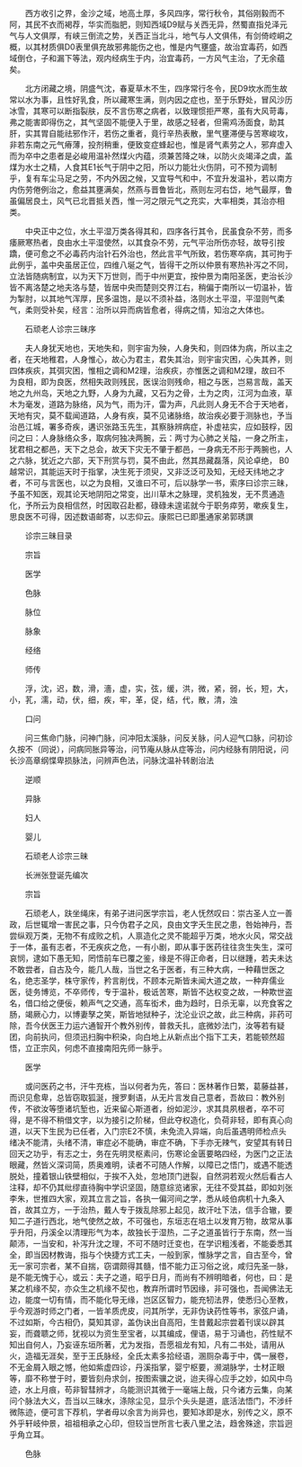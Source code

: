 <!-- { "loadSidebar": true } -->
　　西方收引之界，金沙之域，地高土厚，多风四序，常行秋令，其俗刚毅而不阿，其民不衣而褐荐，华实而脂肥，则知西域D9赋与关西无异，然蜀直指兑泽元气与人文俱厚，有峡三倒流之势，关西正当北斗，地气与人文俱伟，有剑倚崆峒之概，以其材质俱D0表里俱充故邪弗能伤之也，惟是内气壅盛，故治宜毒药，如西域倒仓，子和漏下等法，观内经病生于内，治宜毒药，一方风气主治，了无余蕴矣。

　　北方闭藏之境，阴盛气沈，春夏草木不生，四序常行冬令，民D9坎水而生故常以水为事，且性好乳食，所以藏寒生满，则内因之症也，至于乐野处，冒风沙历冰雪，其寒可以断指裂肤，反不言伤寒之病者，以致理惯拒严寒，虽有大风苛毒，弗之能害即得伤之，其气坚固不能便入于里，故感之轻者，但需鸡汤面食，助其肝，实其胃自能祛邪作汗，若伤之重者，竟行辛热表散，里气壅滞便与苦寒峻攻，非若东南之元气瘠薄，投剂稍重，便致变症蜂起也，惟是肾气素劳之人，邪弃虚入而为卒中之患者是必峻用温补然煤火内蕴，须兼苦降之味，以防火炎竭泽之虞，盖煤为水士之精，人食其E1长气于阴中之阳，所以力能壮火伤阴，可不预为调制乎，复有车尘马足之劳，不内外因之候，又宜导气和中，不宜升发温补，若以南方内伤劳倦例治之，愈益其壅满矣，然燕与晋鲁皆北，燕则左河右岱，地气最厚，鲁虽偏居良土，风气已北晋抵关西，惟一河之限元气之充实，大率相类，其治亦相类。

　　中央正中之位，水土平湿万类各得其和，四序各行其令，民虽食杂不劳，而多痿厥寒热者，良由水土平湿使然，以其食杂不劳，元气平治所伤亦轻，故导引按蹻，便可愈之不必毒药内治针石外治也，然此言平气所致，若伤寒卒病，其可拘于此例乎，盖中央虽居正位，四维八埏之气，皆得干之所以仲景有寒热补泻之不同，立法皆随病制宜，以为天下万世则，而于中州更宜，按仲景为南阳圣医，吏治长沙皆不离洛楚之地夫洛与楚，皆居中央而楚则交界江右，稍偏于南所以一切温补，皆为掣肘，以其地气浑厚，民多温饱，是以不须补益，洛则水土平湿，平湿则气柔气，柔则受补矣，经言：治所以异而病皆愈者，得病之情，知治之大体也。

　　石顽老人诊宗三昧序

　　夫人身犹天地也，天地失和，则宇宙为殃，人身失和，则四体为病，所以主之者，在天地稚君，人身惟心，故心为君主，君失其治，则宇宙灾困，心失其养，则四体疾疢，其弭灾困，惟相之调和M2理，治疾疢，亦惟医之调和M2理，故曰不为良相，即为良医，然相失政则残民，医误治则残命，相之与医，岂易言哉，盖天地之九州岛，天地之九野，人身为九藏，又石为之骨，土为之肉，江河为血液，草木为毫发，道路为脉络，风为气，雨为汗，雷为声，凡此则人身无不合于天地者，天地有灾，莫不载闻道路，人身有疾，莫不见诸脉络，故治疾必要于测脉也，予当治邑江城，署多奇疾，遘识张路玉先生，其察脉辨病症，补虚袪实，应如鼓桴，因问之曰：人身脉络众多，取病何独决两腕，云：两寸为心肺之关隘，一身之所主，犹君相之都邑，天下之总会，故天下灾无不肇于都邑，一身病无不形于两腕也，人之六脉，犹近之六部，天下刑赏与罚，莫不由此，然其昂藏磊落，风论卓绝， B0越常识，其能运天时于指掌，决生死于须臾，又非泛泛可及知，无经天纬地之才者，不可与言医也，以之为良相，又谁曰不可，后以脉学一书，索序曰诊宗三昧，予虽不知医，观其论天地阴阳之常变，出川草木之脉理，灵机独发，无不贯通造化，予所云为良相信然，时因取召赴都，碌碌未遑诺就今于职务瘁劳，嗽疾复生，思良医不可得，因述数语邮寄，以志仰云。康熙已已即墨通家弟郭琇譔

　　诊宗三昧目录

　　宗旨

　　医学

　　色脉

　　脉位

　　脉象

　　经络

　　师传

　　浮，沈，迟，数，滑，濇，虚，实，弦，缓，洪，微，紧，弱，长，短，大，小，芤，濡，动，伏，细，疾，牢，革，促，结，代，散，清，浊

　　口问

　　问三焦命门脉，问神门脉，问冲阳太溪脉，问反关脉，问人迎气口脉，问初诊久按不（同说），问病同胀异等治，问节庵从脉从症等治，问内经脉有阴阳说，问长沙高章纲惵卑损脉法，问辨声色法，问脉沈温补转剧治法

　　逆顺

　　异脉

　　妇人

　　婴儿

　　石顽老人诊宗三昧

　　长洲张登诞先编次

　　宗旨

　　石顽老人，趺坐绳床，有弟子进问医学宗旨，老人怃然叹曰：崇古圣人立一善政，后世辄增一害民之事，只今伪君子之风，良由文字夭生民之患，咎始神丹，吾尝纵观万类，无物不有成败之机，人禀造化之灵不能超乎万类，地水火风，常交战于一体，虽有志者，不无疾疢之危，一有小剧，即从事于医药往往贪生失生，深可哀悯，逮如下愚无知，罔悟前车已覆之鉴，缘是不得正命者，日以继踵，若夫未达不敢尝者，自古及今，能几人哉，当世之名于医者，有三种大病，一种藉世医之名，绝志圣学，株守家传，矜言削伐，不顾本元斯皆未闻大道之故，一种弃儒业医，徒务博览，不卒师传，专于温补，极诋苦寒，斯皆不达权变之故，一种欺世盗名，借口给之便佞，赖声气之交通，高车衒术，曲为趋时，日杀无辜，以充食客之肠，竭厥心力，以博妻孥之笑，斯皆地狱种子，沈沦业识之故，此三种病，非药可除，吾今伏医王力运六通智开个教外别传，普救夭扎，底微妙法门，汝等若有疑团，向前执问，但须迅扫胸中积染，向白地上从新点出个指下工夫，若能顿然超悟，立正宗风，何虑不直接南阳先师一脉乎。

　　医学

　　或问医药之书，汗牛充栋，当以何者为先，答曰：医林著作日繁，葛藤益甚，而识见愈卑，总皆窃取狐涎，搜罗剩语，从无片言发自己意者，吾故曰：教外别传，不欲汝等堕诸坑堑也，近来留心斯道者，纷如泥沙，求其具夙根者，卒不可得，是不得不稍借文字，以为接引之阶梯，但此夺权造化，负荷非轻，即有真心向道，以天下生民为已任者，入门宗E2不慎，未免流入异端，向后虽遇明师检点头绪决不能清，头绪不清，审症必不能确，审症不确，下手亦无辣气，安望其有转日回天之功乎，有志之士，务在先明灵枢素问，伤寒论金匮要略四经，为医门之正法眼藏，然皆义深词简，质奥难明，读者不可随人作解，以障已之悟门，或遇不能透脱处，撞着银山铁壁相似，于挨不入处，忽地顶门迸裂，自然洞若观火然后看古人注释，却不仍其纰缪直待胸中学识坚固，随意综览诸家，无往不受其益，即如刘张李朱，世推四大家，观其立言之旨，各执一偏河间之学，悉从岐伯病机十九条入首，故其立方，一于治热，戴人专于拨乱除邪上起见，故汗吐下法，信手合辙，要知二子道行西北，地气使然之故，不可强也，东垣志在培土以发育万物，故常从事乎升阳，丹溪全以清理形气为本，故独长于湿热，二子之道虽皆行于东南，然一当颠沛，一当安和，补泻升沈之理，不可不随时迁变也，在学识粗浅者，不能委悉其全，即当因材教诲，指与个快捷方式工夫，一般到家，惟脉学之言，自古至今，曾无一家可宗者，某不自揣，窃谓颇得其髓，惜不能力正习俗之讹，咸归先圣一脉，是不能无愧于心，或云：夫子之道，昭乎日月，而尚有不辨明暗者，何也，曰：是某之机缘不契，亦众生之机缘不契也，教弃所谓时节因缘，非可强也，吾闻佛法无边，能度一切有情，而不能化导无缘，岂区区智力，能充牣法界，使悉归心至教，乎今观游时师之门者，一皆羊质虎皮，问其所学，无非伪诀药性等书，家弦户诵，不过如斯，今古相仍，莫知其谬，盖伪诀出自高阳，生昔戴起宗尝着刊误以辟其妄，而聋聩之师，犹视以为资生至宝者，以其编成，俚语，易于习诵也，药性赋不知出自何人，乃妄诬东垣所著，尤为发指，吾愿祖龙有知，凡有二书处，请用从火，造福无涯矣，至于王氏脉经，全氏太素多拾经语，溷厕杂毒于中，偶一展卷，不无金屑入眼之憾，他如紫虚四诊，丹溪指掌，婴宁枢要，濒湖脉学，士材正眼等，靡不称誉于时，要皆刻舟求剑，按图索骥之说，迨夫得心应手之妙，如风中鸟迹，水上月痕，苟非智彗辨才，乌能测识其微于一毫端上哉，只今诸方云集，向某问个脉法大义，吾当以三昧水，涤除尘见，显示个头头是道，底活法悟门，不涉纤微陈迹，便可言下荐机，学者毋以余言为尚异也，要知冰即是水，别传之义，原不外乎轩岐仲景，祖祖相承之心印，但较当世所言七表八里之法，趋舍殊途，宗旨迥乎角立耳。

　　色脉

